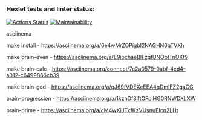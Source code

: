 ### Hexlet tests and linter status:
[![Actions Status](https://github.com/dyachenkodenis/php-project-lvl1/workflows/hexlet-check/badge.svg)](https://github.com/dyachenkodenis/php-project-lvl1/actions)
[![Maintainability](https://api.codeclimate.com/v1/badges/7321e1c8220a5b680d85/maintainability)](https://codeclimate.com/github/dyachenkodenis/php-project-lvl1/maintainability)

asciinema

make install -  https://asciinema.org/a/6e4wMrZOPigbI2NAGHN0qTVXh

make brain-even - https://asciinema.org/a/E9iochaeBIFzgtUNOotTnOKt9

make brain-calc - https://asciinema.org/connect/7c2a0579-0abf-4cd4-a012-c6499866cb39

make brain-gcd -    https://asciinema.org/a/qJ69fVDEXeEEA4qDmIFZ2gaCG

brain-progression - https://asciinema.org/a/1kzhDf8jftOFpiHG0RNWDXLXW

brain-prime - https://asciinema.org/a/cM4wXiJTxfKzVUsnuEIcn2LHt

